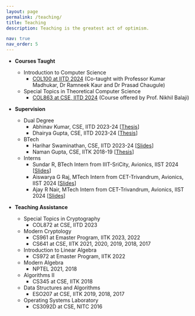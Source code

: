 ```yaml
---
layout: page
permalink: /teaching/
title: Teaching
description: Teaching is the greatest act of optimism.

nav: true
nav_order: 5
---
```

* __Courses Taught__
	* Introduction to Computer Science
		* <a href="https://kumarmadhukar.github.io/courses/col100-summer24/index.html">COL100 at IITD 2024</a> (Co-taught with Professor Kumar Madhukar, Dr Ramneek Kaur and Dr Prasad Chaugule)
	* Special Topics in Theoretical Computer Science
		* <a href="https://sites.google.com/view/nikhilbalaji/holi2024">COL863 at CSE, IITD 2024</a> (Course offered by Prof. Nikhil Balaji)

* __Supervision__
	* Dual Degree
		* Abhinav Kumar, CSE, IITD 2023-24 [<a href="../assets/pdf/abhinav.pdf">Thesis</a>]
		* Dhairya Gupta, CSE, IITD 2023-24 [<a href="../assets/pdf/dhairya.pdf">Thesis</a>]
	* BTech
		* Harihar Swaminathan, CSE, IITD 2023-24 [<a href="../assets/pdf/harihar.pdf">Slides</a>]
		* Naman Gupta, CSE, IITK 2018-19 [<a href="../assets/pdf/naman.pdf">Thesis</a>]
	* Interns
		* Sundar R, BTech Intern from IIIT-SriCity, Avionics, IIST 2024 [<a href="../assets/pdf/sundar.pdf">Slides</a>]
		* Aiswarya G Raj, MTech Intern from CET-Trivandrum, Avionics, IIST 2024 [<a href="../assets/pdf/aiswarya.pdf">Slides</a>]
		* Ajay R Nair, MTech Intern from CET-Trivandrum, Avionics, IIST 2024 [<a href="../assets/pdf/ajay.pdf">Slides</a>]

* __Teaching Assistance__
	* Special Topics in Cryptography
		* COL872 at CSE, IITD 2023
	* Modern Cryptology
		* CS961 at Emaster Program, IITK 2023, 2022
		* CS641 at CSE, IITK 2021, 2020, 2019, 2018, 2017
	* Introduction to Linear Algebra
		* CS972 at Emaster Program, IITK 2022
	* Modern Algebra
		* NPTEL 2021, 2018
	* Algorithms II
		* CS345 at CSE, IITK 2018   
	* Data Structures and Algorithms
		* ESO207 at CSE, IITK 2019, 2018, 2017
	* Operating Systems Laboratory
		* CS3092D at CSE, NITC 2016
